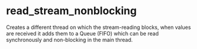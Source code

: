 # read_stream_nonblocking

Creates a different thread on which the stream-reading blocks, when values are
received it adds them to a Queue (FIFO) which can be read synchronously and
non-blocking in the main thread.
